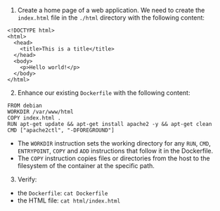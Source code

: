 
1. Create a home page of a web application. We need to create the `index.html` file in the `./html` directory with the following content:

  ```
  <!DOCTYPE html>
  <html>
    <head>
      <title>This is a title</title>
    </head>
    <body>
      <p>Hello world!</p>
    </body>
  </html>
  ```

2. Enhance our existing `Dockerfile` with the following content:

  ```
  FROM debian
  WORKDIR /var/www/html
  COPY index.html .
  RUN apt-get update && apt-get install apache2 -y && apt-get clean
  CMD ["apache2ctl", "-DFOREGROUND"]
  ```
  
  - The `WORKDIR` instruction sets the working directory for any `RUN`, `CMD`, `ENTRYPOINT`, `COPY` and `ADD` instructions that follow it in the Dockerfile.
  - The `COPY` instruction copies files or directories from the host to the filesystem of the container at the specific path.
  
3. Verify:

  - the `Dockerfile`: `cat Dockerfile`
  - the HTML file: `cat html/index.html`
